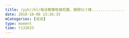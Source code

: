 ```yaml
---
title: /yyh//kl/毎迗都像恠被悊磨，倣徦乜①樣...............
date: 2010-10-06 13:26:33
mCategories: [说说]
type: moment
time: t132633
---
```


